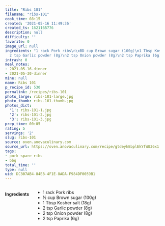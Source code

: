 ```yaml
---
title: "Ribs 101"
filename: "ribs-101"
cook_time: 08:15
created: '2021-05-16 11:49:36'
created_ts: 1621165776
description: null
difficulty: ''
favorite: 0
image_url: null
ingredients: "1 rack Pork ribs\n\xBD cup Brown sugar (100g)\n1 Tbsp Kosher salt (18g)\n\
  2 tsp Garlic powder (8g)\n2 tsp Onion powder (8g)\n2 tsp Paprika (6g)"
intrash: 0
meal_notes:
- 2021-05-16-dinner
- 2021-05-30-dinner
mine: null
name: Ribs 101
p_recipe_id: 530
permalink: /recipes/ribs-101
photo_large: ribs-101-large.jpg
photo_thumb: ribs-101-thumb.jpg
photos_dict:
  '1': ribs-101-1.jpg
  '2': ribs-101-2.jpg
  '3': ribs-101-3.jpg
prep_time: 00:05
rating: 5
servings: '2'
slug: ribs-101
source: oven.anovaculinary.com
source_url: https://oven.anovaculinary.com/recipe/gtdeykBbplEkYfWU36x1
tags:
- pork spare ribs
- bbq
total_time: ''
type: null
uid: DC307AB4-84E8-4F1E-8ADA-F984DF0059B1
---
```

<div class="large-8 medium-7 columns" id="writeup">	</div><!-- #writeup -->
</div><!-- #row-one -->
<div class="row" id="row-two">	<div class="medium-4 small-5 columns" id="ingredients"><h4>Ingredients</h4><div class="box box-ingredients content"><ul>
<li>1 rack Pork ribs</li>
<li>½ cup Brown sugar (100g)</li>
<li>1 Tbsp Kosher salt (18g)</li>
<li>2 tsp Garlic powder (8g)</li>
<li>2 tsp Onion powder (8g)</li>
<li>2 tsp Paprika (6g)</li>
</ul>
</div>	</div>	<div class="medium-6 small-7 columns" id="directions">	</div>
